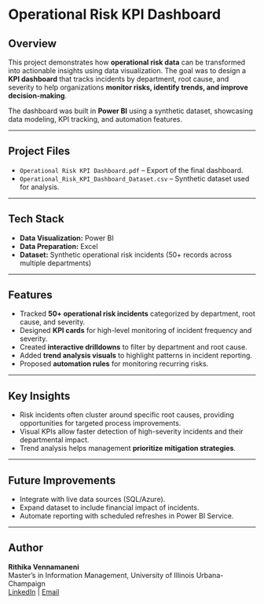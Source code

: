# Operational Risk KPI Dashboard  

## Overview  
This project demonstrates how **operational risk data** can be transformed into actionable insights using data visualization. The goal was to design a **KPI dashboard** that tracks incidents by department, root cause, and severity to help organizations **monitor risks, identify trends, and improve decision-making**.  

The dashboard was built in **Power BI** using a synthetic dataset, showcasing data modeling, KPI tracking, and automation features.  

---

## Project Files  
- `Operational Risk KPI Dashboard.pdf` – Export of the final dashboard.  
- `Operational_Risk_KPI_Dashboard_Dataset.csv` – Synthetic dataset used for analysis.  

---

## Tech Stack  
- **Data Visualization:** Power BI  
- **Data Preparation:** Excel  
- **Dataset:** Synthetic operational risk incidents (50+ records across multiple departments)  

---

##  Features  
- Tracked **50+ operational risk incidents** categorized by department, root cause, and severity.  
- Designed **KPI cards** for high-level monitoring of incident frequency and severity.  
- Created **interactive drilldowns** to filter by department and root cause.  
- Added **trend analysis visuals** to highlight patterns in incident reporting.  
- Proposed **automation rules** for monitoring recurring risks.  

---

##  Key Insights  
- Risk incidents often cluster around specific root causes, providing opportunities for targeted process improvements.  
- Visual KPIs allow faster detection of high-severity incidents and their departmental impact.  
- Trend analysis helps management **prioritize mitigation strategies**.  

---

##  Future Improvements  
- Integrate with live data sources (SQL/Azure).  
- Expand dataset to include financial impact of incidents.  
- Automate reporting with scheduled refreshes in Power BI Service.  

---

##  Author  
**Rithika Vennamaneni**  
Master’s in Information Management, University of Illinois Urbana-Champaign  
[LinkedIn](https://www.linkedin.com/in/vennamaneni-rithika-546a1b203) | [Email](mailto:vennamanenirithikarao@gmail.com)  
